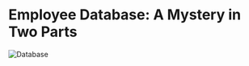 # Employee Database: A Mystery in Two Parts
![Database](https://user-images.githubusercontent.com/60836219/98505075-3ee44a80-220d-11eb-819d-9ae5b87bd679.jpg)



